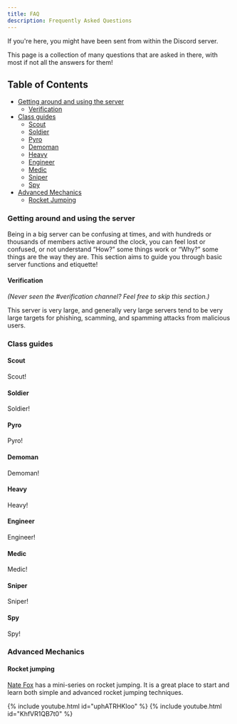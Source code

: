 ```yaml
---
title: FAQ
description: Frequently Asked Questions
---
```

If you're here, you might have been sent from within the Discord server.

This page is a collection of many questions that are asked in there, with most if not all the answers for them!

## Table of Contents

- [Getting around and using the server](#getting-around-and-using-the-server)
  - [Verification](#verification)
- [Class guides](#class-guides)
  - [Scout](#scout)
  - [Soldier](#soldier)
  - [Pyro](#pyro)
  - [Demoman](#demoman)
  - [Heavy](#heavy)
  - [Engineer](#engineer)
  - [Medic](#medic)
  - [Sniper](#sniper)
  - [Spy](#spy)
- [Advanced Mechanics](#advanced-mechanics)
  - [Rocket Jumping](#rocket-jumping)

### Getting around and using the server
Being in a big server can be confusing at times, and with hundreds or thousands of members active around the clock, you can feel lost or confused, or not understand “How?” some things work or “Why?” some things are the way they are. This section aims to guide you through basic server functions and etiquette!

#### Verification
*(Never seen the #verification channel? Feel free to skip this section.)*

This server is very large, and generally very large servers tend to be very large targets for phishing, scamming, and spamming attacks from malicious users.

### Class guides

#### Scout
Scout!

#### Soldier
Soldier!

#### Pyro
Pyro!

#### Demoman
Demoman!

#### Heavy
Heavy!

#### Engineer
Engineer!

#### Medic
Medic!

#### Sniper
Sniper!

#### Spy
Spy!

### Advanced Mechanics

#### Rocket jumping
[Nate Fox](https://www.youtube.com/c/NateFoxTF2) has a mini-series on rocket jumping. It is a great place to start and learn both simple and advanced rocket jumping techniques.

{% include youtube.html id="uphATRHKIoo" %}
{% include youtube.html id="KhfVR1QB7t0" %}